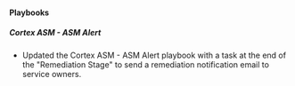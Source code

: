 
#### Playbooks

##### Cortex ASM - ASM Alert

- Updated the Cortex ASM - ASM Alert playbook with a task at the end of the "Remediation Stage" to send a remediation notification email to service owners.
